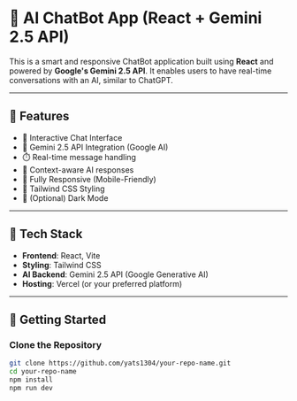 # 🤖 AI ChatBot App (React + Gemini 2.5 API)

This is a smart and responsive ChatBot application built using **React** and powered by **Google's Gemini 2.5 API**. It enables users to have real-time conversations with an AI, similar to ChatGPT.

---

## 📌 Features

- 🔹 Interactive Chat Interface
- 🤖 Gemini 2.5 API Integration (Google AI)
- ⏱️ Real-time message handling
- 🧠 Context-aware AI responses
- 📱 Fully Responsive (Mobile-Friendly)
- 🎨 Tailwind CSS Styling
- 🌙 (Optional) Dark Mode

---

## 🧰 Tech Stack

- **Frontend**: React, Vite
- **Styling**: Tailwind CSS
- **AI Backend**: Gemini 2.5 API (Google Generative AI)
- **Hosting**: Vercel (or your preferred platform)

---

## 🚀 Getting Started

### Clone the Repository
```bash
git clone https://github.com/yats1304/your-repo-name.git
cd your-repo-name
npm install
npm run dev
